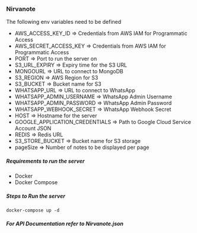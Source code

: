### Nirvanote 

The following env variables need to be defined
- AWS_ACCESS_KEY_ID => Credentials from AWS IAM for Programmatic Access
- AWS_SECRET_ACCESS_KEY => Credentials from AWS IAM for Programmatic Access
- PORT => Port to run the server on
- S3_URL_EXPIRY => Expiry time for the S3 URL
- MONGOURL => URL to connect to MongoDB
- S3_REGION => AWS Region for S3
- S3_BUCKET => Bucket name for S3
- WHATSAPP_URL => URL to connect to WhatsApp
- WHATSAPP_ADMIN_USERNAME => WhatsApp Admin Username
- WHATSAPP_ADMIN_PASSWORD => WhatsApp Admin Password
- WHATSAPP_WEBHOOK_SECRET => WhatsApp Webhook Secret
- HOST => Hostname for the server
- GOOGLE_APPLICATION_CREDENTIALS => Path to Google Cloud Service Account JSON
- REDIS => Redis URL
- S3_STORE_BUCKET => Bucket name for S3 storage
- pageSize => Number of notes to be displayed per page

##### Requirements to run the server

- Docker
- Docker Compose

##### Steps to Run the server

```
docker-compose up -d
```

##### For API Documentation refer to Nirvanote.json